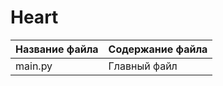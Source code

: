 # Heart
Название файла | Содержание файла
---------------|-----------------
main.py        | Главный файл
